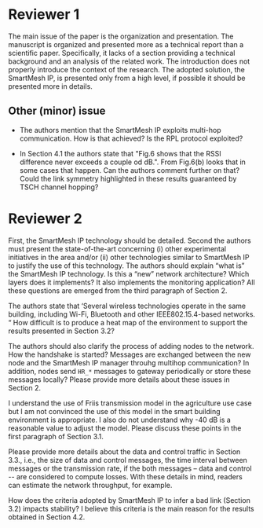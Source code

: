 # Reviewer 1

The main issue of the paper is the organization and presentation. The manuscript is organized and presented more as a technical report than a scientific paper.
Specifically, it lacks of a section providing a technical background and an analysis of the related work.
The introduction does not properly introduce the context of the research.
The adopted solution, the SmartMesh IP, is presented only from a high level, if possible it should be presented more in details.

## Other (minor) issue
- The authors mention that the SmartMesh IP exploits multi-hop communication. How is that achieved? Is the RPL protocol exploited?

- In Section 4.1 the authors state that "Fig.6 shows that the RSSI difference never exceeds a couple od dB.". From Fig.6(b) looks that in some cases that happen. Can the authors comment further on that? Could the link symmetry highlighted in these results guaranteed by TSCH channel hopping?


# Reviewer 2

First, the SmartMesh IP technology should be detailed. Second the authors must present the state-of-the-art concerning (i) other experimental initiatives in the area and/or (ii) other technologies similar to SmartMesh IP to justify the use of this technology.
The authors should explain “what is” the SmartMesh IP technology. Is this a “new” network architecture? Which layers does it implements? It also implements the monitoring application? All these questions are emerged from the third paragraph of Section 2.

The authors state that ‘Several wireless technologies operate in the same building, including Wi-Fi, Bluetooth and other IEEE802.15.4-based networks. “ How difficult is to produce a heat map of the environment to support the results presented in Section 3.2?

The authors should also clarify the process of adding nodes to the network. How the handshake is started? Messages are exchanged between the new node and the SmartMesh IP manager throuhg multihop communication? In addition, nodes send `HR_*` messages to gateway periodically or store these messages locally? Please provide more details about these issues in Section 2.

I understand the use of Friis transmission model in the agriculture use case but I am not convinced the use of this model in the smart building environment is appropriate. I also do not understand why -40 dB is a reasonable value to adjust the model. Please discuss these points in the first paragraph of Section 3.1.

Please provide more details about the data and control traffic in Section 3.3., i.e., the size of data and control messages, the time interval between messages or the transmission rate, if the both messages – data and control -- are considered to compute losses. With these details in mind, readers can estimate the network throughput, for example.

How does the criteria adopted by SmartMesh IP to infer a bad link (Section 3.2) impacts stability? I believe this criteria is the main reason for the results obtained in Section 4.2.
